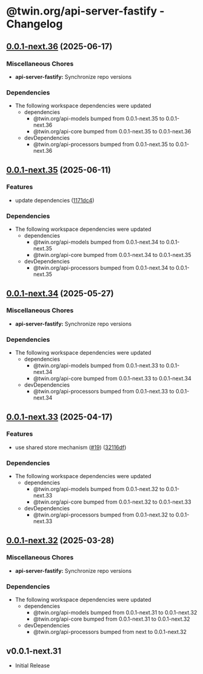 # @twin.org/api-server-fastify - Changelog

## [0.0.1-next.36](https://github.com/twinfoundation/api/compare/api-server-fastify-v0.0.1-next.35...api-server-fastify-v0.0.1-next.36) (2025-06-17)


### Miscellaneous Chores

* **api-server-fastify:** Synchronize repo versions


### Dependencies

* The following workspace dependencies were updated
  * dependencies
    * @twin.org/api-models bumped from 0.0.1-next.35 to 0.0.1-next.36
    * @twin.org/api-core bumped from 0.0.1-next.35 to 0.0.1-next.36
  * devDependencies
    * @twin.org/api-processors bumped from 0.0.1-next.35 to 0.0.1-next.36

## [0.0.1-next.35](https://github.com/twinfoundation/api/compare/api-server-fastify-v0.0.1-next.34...api-server-fastify-v0.0.1-next.35) (2025-06-11)


### Features

* update dependencies ([1171dc4](https://github.com/twinfoundation/api/commit/1171dc416a9481737f6a640e3cf30145768f37e9))


### Dependencies

* The following workspace dependencies were updated
  * dependencies
    * @twin.org/api-models bumped from 0.0.1-next.34 to 0.0.1-next.35
    * @twin.org/api-core bumped from 0.0.1-next.34 to 0.0.1-next.35
  * devDependencies
    * @twin.org/api-processors bumped from 0.0.1-next.34 to 0.0.1-next.35

## [0.0.1-next.34](https://github.com/twinfoundation/api/compare/api-server-fastify-v0.0.1-next.33...api-server-fastify-v0.0.1-next.34) (2025-05-27)


### Miscellaneous Chores

* **api-server-fastify:** Synchronize repo versions


### Dependencies

* The following workspace dependencies were updated
  * dependencies
    * @twin.org/api-models bumped from 0.0.1-next.33 to 0.0.1-next.34
    * @twin.org/api-core bumped from 0.0.1-next.33 to 0.0.1-next.34
  * devDependencies
    * @twin.org/api-processors bumped from 0.0.1-next.33 to 0.0.1-next.34

## [0.0.1-next.33](https://github.com/twinfoundation/api/compare/api-server-fastify-v0.0.1-next.32...api-server-fastify-v0.0.1-next.33) (2025-04-17)


### Features

* use shared store mechanism ([#19](https://github.com/twinfoundation/api/issues/19)) ([32116df](https://github.com/twinfoundation/api/commit/32116df3b4380a30137f5056f242a5c99afa2df9))


### Dependencies

* The following workspace dependencies were updated
  * dependencies
    * @twin.org/api-models bumped from 0.0.1-next.32 to 0.0.1-next.33
    * @twin.org/api-core bumped from 0.0.1-next.32 to 0.0.1-next.33
  * devDependencies
    * @twin.org/api-processors bumped from 0.0.1-next.32 to 0.0.1-next.33

## [0.0.1-next.32](https://github.com/twinfoundation/api/compare/api-server-fastify-v0.0.1-next.31...api-server-fastify-v0.0.1-next.32) (2025-03-28)


### Miscellaneous Chores

* **api-server-fastify:** Synchronize repo versions


### Dependencies

* The following workspace dependencies were updated
  * dependencies
    * @twin.org/api-models bumped from 0.0.1-next.31 to 0.0.1-next.32
    * @twin.org/api-core bumped from 0.0.1-next.31 to 0.0.1-next.32
  * devDependencies
    * @twin.org/api-processors bumped from next to 0.0.1-next.32

## v0.0.1-next.31

- Initial Release

